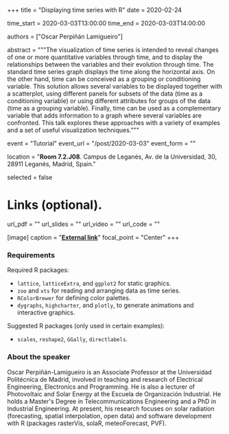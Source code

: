 +++
title = "Displaying time series with R"
date = 2020-02-24

time_start = 2020-03-03T13:00:00
time_end = 2020-03-03T14:00:00

authors = ["Oscar Perpiñán Lamigueiro"]

abstract = """The visualization of time series is intended to reveal changes of one or more quantitative variables through time, and to display the relationships between the variables and their evolution through time. The standard time series graph displays the time along the horizontal axis. On the other hand, time can be conceived as a grouping or conditioning variable. This solution allows several variables to be displayed together with a scatterplot, using different panels for subsets of the data (time as a conditioning variable) or using different attributes for groups of the data (time as a grouping variable). Finally, time can be used as a complementary variable that adds information to a graph where several variables are confronted. This talk explores these approaches with a variety of examples and a set of useful visualization techniques."""

event = "Tutorial"
event_url = "/post/2020-03-03"
event_form = ""

location = "**Room 7.2.J08**. Campus de Leganés, Av. de la Universidad, 30, 28911 Leganés, Madrid, Spain."
  
selected = false

# Links (optional).
url_pdf = ""
url_slides = ""
url_video = ""
url_code = ""

[image]
  caption = "[**External link**](https://github.com/oscarperpinan)"
  focal_point = "Center" 
+++

### Requirements

Required R packages:

- `lattice`, `latticeExtra`, and  `ggplot2` for static graphics.
- `zoo` and `xts` for reading and arranging data as time series.
- `RColorBrewer` for defining color  palettes.
- `dygraphs`, `highcharter`, and `plotly`, to generate animations and interactive graphics.

Suggested R packages (only used in certain examples):

- `scales`, `reshape2`, `GGally`, `directlabels`.

### About the speaker

Oscar Perpiñán-Lamigueiro is an Associate Professor at the Universidad Politécnica de Madrid, involved in teaching and research of Electrical Engineering, Electronics and Programming. He is also a lecturer of Photovoltaic and Solar Energy at the Escuela de Organización Industrial. He holds a Master's Degree in Telecommunications Engineering and a PhD in Industrial Engineering. At present, his research focuses on solar radiation (forecasting, spatial interpolation, open data) and software development with R (packages rasterVis, solaR, meteoForecast, PVF).
